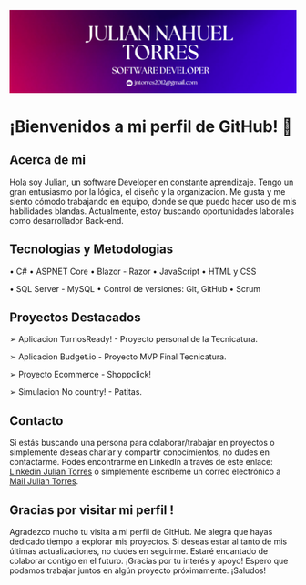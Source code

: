 ![Hola!](images/profileimage2.png)

# ¡Bienvenidos a mi perfil de GitHub! 👋

## Acerca de mi
Hola soy Julian, un software Developer en constante aprendizaje. Tengo un gran entusiasmo por la lógica, el diseño y la organizacion. Me gusta y me siento cómodo trabajando en equipo, donde se que puedo hacer uso de mis habilidades blandas. Actualmente, estoy buscando oportunidades laborales como desarrollador Back-end. 

## Tecnologias y Metodologias

• C# 
• ASPNET Core 
• Blazor - Razor 
• JavaScript 
• HTML y CSS 

• SQL Server - MySQL
• Control de versiones: Git, GitHub
• Scrum

## Proyectos Destacados
➢ Aplicacion TurnosReady! - Proyecto personal de la Tecnicatura.

➢ Aplicacion Budget.io - Proyecto MVP Final Tecnicatura.

➢ Proyecto Ecommerce - Shoppclick!

➢ Simulacion No country! - Patitas.

## Contacto
Si estás buscando una persona para colaborar/trabajar en proyectos o simplemente deseas charlar y compartir conocimientos, no dudes en contactarme. Podes encontrarme en LinkedIn a través de este enlace:
[Linkedin Julian Torres](https://www.linkedin.com/in/julian-nahuel-torres) o simplemente escríbeme un correo electrónico a [Mail Julian Torres](mailto:jntorres2012@gmail.com).

## Gracias por visitar mi perfil !
Agradezco mucho tu visita a mi perfil de GitHub. Me alegra que hayas dedicado tiempo a explorar mis proyectos. Si deseas estar al tanto de mis últimas actualizaciones, no dudes en seguirme. Estaré encantado de colaborar contigo en el futuro. ¡Gracias por tu interés y apoyo! Espero que podamos trabajar juntos en algún proyecto próximamente. ¡Saludos! 
